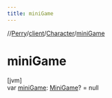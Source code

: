 ```yaml
---
title: miniGame
---
```

//[Perry](../../../index.html)/[client](../index.html)/[Character](index.html)/[miniGame](mini-game.html)



# miniGame



[jvm]\
var [miniGame](mini-game.html): [MiniGame](../../server/-mini-game/index.html)? = null




